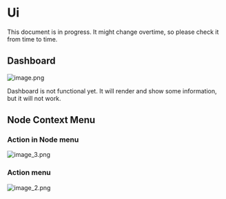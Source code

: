 # Ui 
This document is in progress. It might change overtime, so please check it from time to time.
## Dashboard
![image.png](image.png)
<warning>
    <p>
        Dashboard is not functional yet. It will render and show some information, but it will not work.
    </p>
</warning>
## Node Context Menu
### Action in Node menu
![image_3.png](image_3.png)
### Action menu
![image_2.png](image_2.png)